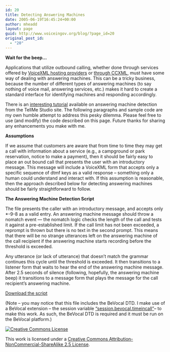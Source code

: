 ```yaml
---
id: 20
title: Detecting Answering Machines
date: 2005-06-19T16:45:24+00:00
author: mheadd
layout: page
guid: http://www.voiceingov.org/blog/?page_id=20
original_post_id:
  - "20"
---
```

**Wait for the beep&#8230;**

Applications that utilize outbound calling, whether done through services offered by [VoiceXML hosting providers](http://cafe.bevocal.com/docs/svc_outnotification/index.html) or [through CCXML,](http://docs.voxeo.com/ccxml/1.0/appendixf_ccxml.htm) must have some way of dealing with answering machines. This can be a tricky business, because the number of different types of answering machines (to say nothing of voice mail, answering services, etc.) makes it hard to create a standard interface for identifying machines and responding accordingly.

There is an [interesting tutorial](http://studio.tellme.com/notifier/ansmach/ansmach.html) available on answering machine detection from the TellMe Studio site. The following paragraphs and sample code are my own humble attempt to address this pesky dilemma. Please feel free to use (and modify) the code described on this page. Future thanks for sharing any enhancements you make with me.

**Assumptions**

If we assume that customers are aware that from time to time they may get a call with information about a service (e.g., a campground or park reservation, notice to make a payment), then it should be fairly easy to place an out bound call that presents the user with an introductory message. This message will include a VoiceXML form that accepts only a specific sequence of dtmf keys as a valid response &#8211; something only a human could understand and interact with. If this assumption is reasonable, then the approach described below for detecting answering machines should be fairly straightforward to follow.

**The Answering Machine Detection Script**

The file presents the caller with an introductory message, and accepts only *-9-8 as a valid entry. An answering machine message should throw a nomatch event &#8212; the nomatch logic checks the length of the call and tests it against a pre-established limit. If the call limit has not been exceeded, a reprompt is thrown but there is no text in the second prompt. This means that there will be no strange utterances left on the answering machine of the call recipient if the answering machine starts recording before the threshold is exceeded.

Any utterance (or lack of utterance) that doesn&#8217;t match the grammar continues this cycle until the threshold is exceeded. It then transitions to a listener form that waits to hear the end of the answering machine message. After 2.5 seconds of silence (following, hopefully, the answering machine beep) it transitions to a message form that plays the message for the call recipient&#8217;s answering machine.

[Download the script](../xfiles/tutorials/ans_machine_detect.vxml)

(Note &#8211; you may notice that this file includes the BeVocal DTD. I make use of a BeVocal extension &#8211; the session variable [&#8220;session.bevocal.timeincall&#8221;](http://cafe.bevocal.com/docs/vxml/variables.html#274638)&#8211; to make this work. As such, the BeVocal DTD is required and it must be run on the BeVocal platform.)

<!-- Creative Commons License -->

<a rel="license" href="http://creativecommons.org/licenses/by-nc-sa/2.5/"><img alt="Creative Commons License" border="0" src="http://creativecommons.org/images/public/somerights20.gif" /></a>
  
This work is licensed under a <a rel="license" href="http://creativecommons.org/licenses/by-nc-sa/2.5/">Creative Commons Attribution-NonCommercial-ShareAlike 2.5 License</a>.

<!-- /Creative Commons License -->